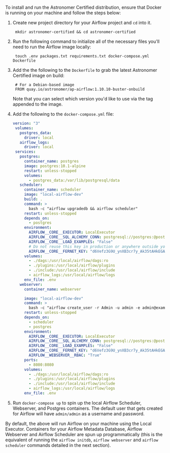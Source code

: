 To install and run the Astronomer Certified distribution, ensure that Docker is running on your machine and follow the steps below:

1. Create new project directory for your Airflow project and `cd` into it.

        mkdir astronomer-certified && cd astronomer-certified

2. Run the following command to initialize all of the necessary files you'll need to run the Airflow image locally:

        touch .env packages.txt requirements.txt docker-compose.yml Dockerfile

3. Add the the following to the `Dockerfile` to grab the latest Astronomer Certified image on build:

        # For a Debian-based image
        FROM quay.io/astronomer/ap-airflow:1.10.10-buster-onbuild

    Note that you can select which version you'd like to use via the tag appended to the image.

4. Add the following to the `docker-compose.yml` file:

    ```yaml
    version: "3"
     volumes:
       postgres_data:
         driver: local
       airflow_logs:
         driver: local
     services:
       postgres:
         container_name: postgres
         image: postgres:10.1-alpine
         restart: unless-stopped
         volumes:
           - postgres_data:/var/lib/postgresql/data
       scheduler:
         container_name: scheduler
         image: "local-airflow-dev"
         build: .
         command: >
           bash -c "airflow upgradedb && airflow scheduler"
         restart: unless-stopped
         depends_on:
           - postgres
         environment:
           AIRFLOW__CORE__EXECUTOR: LocalExecutor
           AIRFLOW__CORE__SQL_ALCHEMY_CONN: postgresql://postgres:@postgres:5432
           AIRFLOW__CORE__LOAD_EXAMPLES: "False"
           # Do not reuse this key in production or anywhere outside your local laptop!
           AIRFLOW__CORE__FERNET_KEY: "d6Vefz3G9U_ynXB3cr7y_Ak35tAHkEGAVxuz_B-jzWw="
         volumes:
           - ./dags:/usr/local/airflow/dags:ro
           - ./plugins:/usr/local/airflow/plugins
           - ./include:/usr/local/airflow/include
           - airflow_logs:/usr/local/airflow/logs
         env_file: .env
       webserver:
         container_name: webserver

         image: "local-airflow-dev"
         command: >
           bash -c "airflow create_user -r Admin -u admin -e admin@example.com -f admin -l user -p admin && airflow webserver"
         restart: unless-stopped
         depends_on:
           - scheduler
           - postgres
         environment:
           AIRFLOW__CORE__EXECUTOR: LocalExecutor
           AIRFLOW__CORE__SQL_ALCHEMY_CONN: postgresql://postgres:@postgres:5432
           AIRFLOW__CORE__LOAD_EXAMPLES: "False"
           AIRFLOW__CORE__FERNET_KEY: "d6Vefz3G9U_ynXB3cr7y_Ak35tAHkEGAVxuz_B-jzWw="
           AIRFLOW__WEBSERVER__RBAC: "True"
         ports:
           - 8080:8080
         volumes:
           - ./dags:/usr/local/airflow/dags:ro
           - ./plugins:/usr/local/airflow/plugins
           - ./include:/usr/local/airflow/include
           - airflow_logs:/usr/local/airflow/logs
         env_file: .env
    ```

5. Run `docker-compose up` to spin up the local Airflow Scheduler, Webserver, and Postgres containers. The default user that gets created for Airflow will have `admin/admin` as a username and password.

By default, the above will run Airflow on your machine using the Local Executor.  Containers for your Airflow Metadata Database, Airflow Webserver and Airflow Scheduler are spun up programmatically (this is the equivalent of running the `airflow initdb`, `airflow webserver` and `airflow scheduler` commands detailed in the next section).
